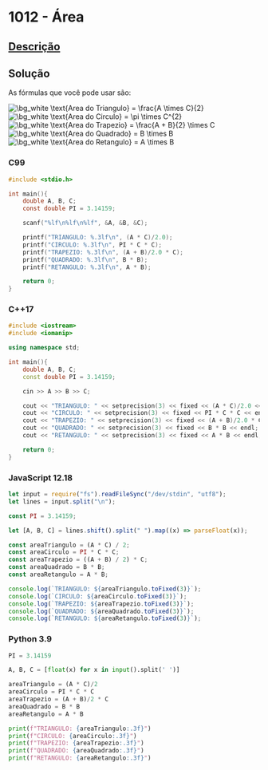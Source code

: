 # 1012 - Área

## [Descrição](https://www.urionlinejudge.com.br/judge/pt/problems/view/1012)

## Solução

As fórmulas que você pode usar são:

<img src="https://latex.codecogs.com/png.image?\dpi{110}&space;\bg_white&space;\text{Area&space;do&space;Triangulo}&space;=&space;\frac{A&space;\times&space;C}{2}" title="\bg_white \text{Area do Triangulo} = \frac{A \times C}{2}" />

<img src="https://latex.codecogs.com/png.image?\dpi{110}&space;\bg_white&space;\text{Area&space;do&space;Circulo}&space;=&space;\pi&space;\times&space;C^{2}" title="\bg_white \text{Area do Circulo} = \pi \times C^{2}" />

<img src="https://latex.codecogs.com/png.image?\dpi{110}&space;\bg_white&space;\text{Area&space;do&space;Trapezio}&space;=&space;\frac{A&space;&plus;&space;B}{2}&space;\times&space;C" title="\bg_white \text{Area do Trapezio} = \frac{A + B}{2} \times C" />

<img src="https://latex.codecogs.com/png.image?\dpi{110}&space;\bg_white&space;\text{Area&space;do&space;Quadrado}&space;=&space;B&space;\times&space;B" title="\bg_white \text{Area do Quadrado} = B \times B" />

<img src="https://latex.codecogs.com/png.image?\dpi{110}&space;\bg_white&space;\text{Area&space;do&space;Retangulo}&space;=&space;A&space;\times&space;B" title="\bg_white \text{Area do Retangulo} = A \times B" />

### C99

```c
#include <stdio.h>

int main(){
    double A, B, C;
    const double PI = 3.14159;

    scanf("%lf\n%lf\n%lf", &A, &B, &C);

    printf("TRIANGULO: %.3lf\n", (A * C)/2.0);
    printf("CIRCULO: %.3lf\n", PI * C * C);
    printf("TRAPEZIO: %.3lf\n", (A + B)/2.0 * C);
    printf("QUADRADO: %.3lf\n", B * B);
    printf("RETANGULO: %.3lf\n", A * B);

    return 0;
}
```

### C++17

```cpp
#include <iostream>
#include <iomanip>

using namespace std;

int main(){
    double A, B, C;
    const double PI = 3.14159;

    cin >> A >> B >> C;

    cout << "TRIANGULO: " << setprecision(3) << fixed << (A * C)/2.0 << endl;
    cout << "CIRCULO: " << setprecision(3) << fixed << PI * C * C << endl;
    cout << "TRAPEZIO: " << setprecision(3) << fixed << (A + B)/2.0 * C << endl;
    cout << "QUADRADO: " << setprecision(3) << fixed << B * B << endl;
    cout << "RETANGULO: " << setprecision(3) << fixed << A * B << endl;

    return 0;
}
```

### JavaScript 12.18

```javascript
let input = require("fs").readFileSync("/dev/stdin", "utf8");
let lines = input.split("\n");

const PI = 3.14159;

let [A, B, C] = lines.shift().split(" ").map((x) => parseFloat(x));

const areaTriangulo = (A * C) / 2;
const areaCirculo = PI * C * C;
const areaTrapezio = ((A + B) / 2) * C;
const areaQuadrado = B * B;
const areaRetangulo = A * B;

console.log(`TRIANGULO: ${areaTriangulo.toFixed(3)}`);
console.log(`CIRCULO: ${areaCirculo.toFixed(3)}`);
console.log(`TRAPEZIO: ${areaTrapezio.toFixed(3)}`);
console.log(`QUADRADO: ${areaQuadrado.toFixed(3)}`);
console.log(`RETANGULO: ${areaRetangulo.toFixed(3)}`);
```

### Python 3.9

```python
PI = 3.14159

A, B, C = [float(x) for x in input().split(' ')]

areaTriangulo = (A * C)/2
areaCirculo = PI * C * C
areaTrapezio = (A + B)/2 * C
areaQuadrado = B * B
areaRetangulo = A * B

print(f"TRIANGULO: {areaTriangulo:.3f}")
print(f"CIRCULO: {areaCirculo:.3f}")
print(f"TRAPEZIO: {areaTrapezio:.3f}")
print(f"QUADRADO: {areaQuadrado:.3f}")
print(f"RETANGULO: {areaRetangulo:.3f}")
```
